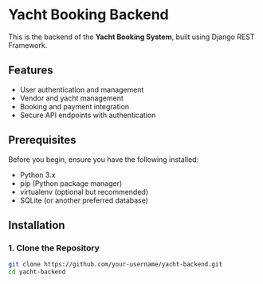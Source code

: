 # Yacht Booking Backend

This is the backend of the **Yacht Booking System**, built using Django REST Framework.

## Features
- User authentication and management
- Vendor and yacht management
- Booking and payment integration
- Secure API endpoints with authentication

## Prerequisites
Before you begin, ensure you have the following installed:
- Python 3.x
- pip (Python package manager)
- virtualenv (optional but recommended)
- SQLite (or another preferred database)

## Installation

### 1. Clone the Repository
```bash
git clone https://github.com/your-username/yacht-backend.git
cd yacht-backend
